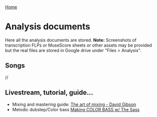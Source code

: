 [Home](../index.md)
# Analysis documents
Here all the analysis documents are stored. **Note:** Screenshots of transcription FLPs or MuseScore sheets or other assets may be provided but the real files are stored in Google drive under "Files > Analysis".

## Songs
//
## Livestream, tutorial, guide...
- Mixing and mastering guide: [The art of mixing - David Gibson](the-art-of-mixing-david-gibson.md)
- Melodic dubstep/Color bass [Making COLOR BASS w/ The Sass](https://www.youtube.com/watch?v=OJn9_Y58jDU)
